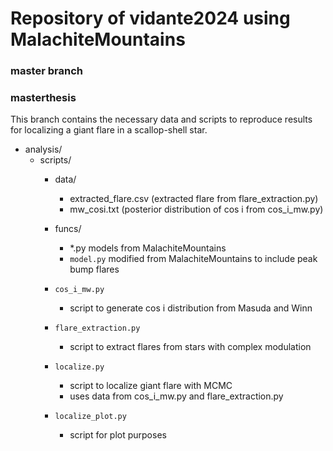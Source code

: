 # Repository of vidante2024 using MalachiteMountains

### master branch

### masterthesis

This branch contains the necessary data and scripts to reproduce results for localizing a giant flare in a scallop-shell star.

- analysis/
  - scripts/
    - data/
      - extracted_flare.csv (extracted flare from flare_extraction.py)
      - mw_cosi.txt (posterior distribution of cos i from cos_i_mw.py)
        
    - funcs/
      - *.py models from MalachiteMountains
      - `model.py` modified from MalachiteMountains to include peak bump flares

    - `cos_i_mw.py` 
      - script to generate cos i distribution from Masuda and Winn
    - `flare_extraction.py`
      - script to extract flares from stars with complex modulation
    - `localize.py`
      - script to localize giant flare with MCMC
      - uses data from cos_i_mw.py and flare_extraction.py
    - `localize_plot.py`
      - script for plot purposes
    

